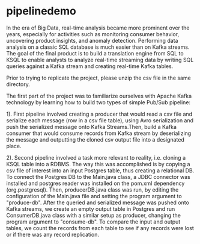 # pipelinedemo

In the era of Big Data, real-time analysis became more prominent over the years, especially for activities such as monitoring consumer behavior, 
uncovering product insights, and anomaly detection. Performing data analysis on a classic SQL database is much easier than on Kafka streams. 
The goal of the final product is to build a translation engine from SQL to KSQL to enable analysts to analyze real-time streaming data by writing
SQL queries against a Kafka stream and creating real-time Kafka tables. 

Prior to trying to replicate the project, please unzip the csv file in the same directory.

The first part of the project was to familiarize ourselves with Apache Kafka technology by learning how to build two types of simple Pub/Sub pipeline:

1). First pipeline involved creating a producer that would read a csv file and serialize each message (row in a csv file table), using Avro serialization 
and push the serialized message onto Kafka Streams.Then, build a Kafka consumer that would consume records from Kafka stream by deserializing the message 
and outputting the cloned csv output file into a designated place. 

2). Second pipeline involved a task more relevant to reality, i.e. cloning a KSQL table into a RDBMS. The way this was accomplished is by copying a csv file
of interest into an input Postgres table, thus creating a relational DB. To connect the Postgres DB to the Main.java class, a JDBC connector was installed
and postgres reader was installed on the pom.xml dependency (org.postgresql). Then, producerDB.java class was run, by editing the configuration of the Main.java
file and setting the program argument to "produce-db". After the queried and serialized message was pushed onto Kafka streams, we create an empty output table 
in Postgres and run ConsumerDB.java class with a  similar setup as producer, changing the program argument to "consume-db". To compare the input and output tables, 
we count the records from each table to see if any records were lost or if there was any record replication. 



